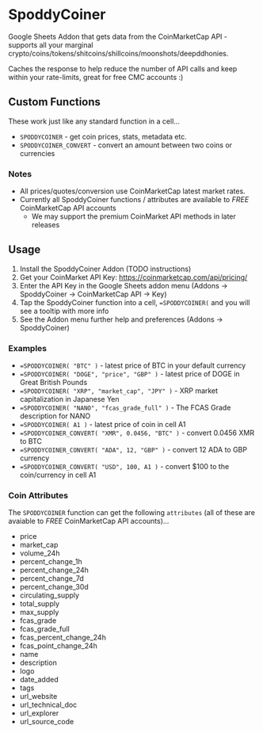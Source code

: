 # SpoddyCoiner

Google Sheets Addon that gets data from the CoinMarketCap API - supports all your marginal crypto/coins/tokens/shitcoins/shillcoins/moonshots/deepddhonies. 

Caches the response to help reduce the number of API calls and keep within your rate-limits, great for free CMC accounts :)

## Custom Functions

These work just like any standard function in a cell...

* `SPODDYCOINER` - get coin prices, stats, metadata etc. 
* `SPODDYCOINER_CONVERT` - convert an amount between two coins or currencies

### Notes

* All prices/quotes/conversion use CoinMarketCap latest market rates.
* Currently all SpoddyCoiner functions / attributes are available to *FREE* CoinMarketCap API accounts
    * We may support the premium CoinMarket API methods in later releases


## Usage

1. Install the SpoddyCoiner Addon (TODO instructions)
3. Get your CoinMarket API Key: https://coinmarketcap.com/api/pricing/
4. Enter the API Key in the Google Sheets addon menu (Addons -> SpoddyCoiner -> CoinMarketCap API -> Key)
5. Tap the SpoddyCoiner function into a cell, `=SPODDYCOINER(` and you will see a tooltip with more info
6. See the Addon menu further help and preferences (Addons -> SpoddyCoiner)


### Examples

* `=SPODDYCOINER( "BTC" )` - latest price of BTC in your default currency
* `=SPODDYCOINER( "DOGE", "price", "GBP" )` - latest price of DOGE in Great British Pounds
* `=SPODDYCOINER( "XRP", "market_cap", "JPY" )` - XRP market capitalization in Japanese Yen
* `=SPODDYCOINER( "NANO", "fcas_grade_full" )` - The FCAS Grade description for NANO
* `=SPODDYCOINER( A1 )` - latest price of coin in cell A1
* `=SPODDYCOINER_CONVERT( "XMR", 0.0456, "BTC" )` - convert 0.0456 XMR to BTC
* `=SPODDYCOINER_CONVERT( "ADA", 12, "GBP" )` - convert 12 ADA to GBP currency
* `=SPODDYCOINER_CONVERT( "USD", 100, A1 )` - convert $100 to the coin/currency in cell A1


### Coin Attributes

The `SPODDYCOINER` function can get the following `attributes` (all of these are avaiable to *FREE* CoinMarketCap API accounts)...

* price
* market_cap
* volume_24h
* percent_change_1h
* percent_change_24h
* percent_change_7d
* percent_change_30d
* circulating_supply
* total_supply
* max_supply
* fcas_grade
* fcas_grade_full
* fcas_percent_change_24h
* fcas_point_change_24h
* name
* description
* logo
* date_added
* tags
* url_website
* url_technical_doc
* url_explorer
* url_source_code